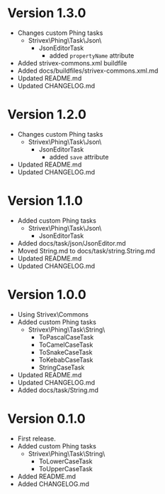 # Version 1.3.0
- Changes custom Phing tasks
  - Strivex\Phing\Task\Json\
    - JsonEditorTask
      - added `propertyName` attribute
- Added strivex-commons.xml buildfile
- Added docs/buildfiles/strivex-commons.xml.md
- Updated README.md
- Updated CHANGELOG.md

# Version 1.2.0
- Changes custom Phing tasks
  - Strivex\Phing\Task\Json\
    - JsonEditorTask
      - added `save` attribute
- Updated README.md
- Updated CHANGELOG.md

# Version 1.1.0
- Added custom Phing tasks
  - Strivex\Phing\Task\Json\
    - JsonEditorTask
- Added docs/task/json/JsonEditor.md
- Moved String.md to docs/task/string.String.md
- Updated README.md
- Updated CHANGELOG.md

# Version 1.0.0
- Using Strivex\Commons
- Added custom Phing tasks
  - Strivex\Phing\Task\String\
    - ToPascalCaseTask
    - ToCamelCaseTask
    - ToSnakeCaseTask
    - ToKebabCaseTask
    - StringCaseTask
- Updated README.md
- Updated CHANGELOG.md
- Added docs/task/String.md

# Version 0.1.0
- First release.
- Added custom Phing tasks
  - Strivex\Phing\Task\String\
    - ToLowerCaseTask
    - ToUpperCaseTask
- Added README.md
- Added CHANGELOG.md
